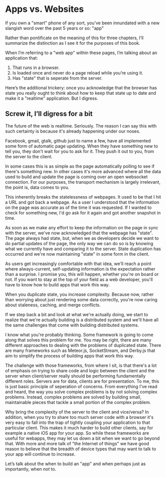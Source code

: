 # Apps vs. Websites

If you own a "smart" phone of any sort, you’ve been innundated with a new slangish word over the past 5 years or so: "app"

Rather than pontificate on the meaning of this for three chapters, I’ll summarize the distinction as I see it for the purposes of this book. 

When I’m referring to a "web app" within these pages, I’m talking about an application that:

1. That runs in a browser.
1. Is loaded once and never do a page reload while you’re using it.
1. Has "state" that is seperate from the server.

Here’s the additional trickery: once you acknowledge that the browser has state you really ought to think about how to keep that state up to date and make it a "realtime" application. But I digress. 

## Screw it, I’ll digress for a bit

The future of the web is realtime. Seriously. The reason I can say this with such certainty is because it's already happening under our noses.

Facebook, gmail, gtalk, github just to name a few, have all implemented some form of automatic page updating. When they have something new to tell you, they don't wait for you to ask for it. They push it out to you, from the server to the client.

In some cases this is as simple as the page automatically polling to see if there's something new. In other cases it's more advanced where all the data used to build and update the page is coming over an open websocket connection. For our purposes, the transport mechanism is largely irrelevant, the point is, data comes to you.

This inherently breaks the statelessness of webpages. It used to be that I hit a URL and got back a webpage. As a user I understood that the information on the page was accurate as of the time it was requested. If I wanted to check for something new, I'd go ask for it again and got another snapshot in time.

As soon as we make any effort to keep the information on the page in sync with the server, we've now acknowledged that the webpage has "state". The page always had state, but, when we as developers decide we want to do partial updates of the page, the only way we can do so is by knowing what we currently have and comparing it to the server. State duplication has occurred and we're now maintaining "state" in some form in the client.

As users get increasingly comfortable with that idea, we'll reach a point where always-current, self-updating information is the expectation rather than a surprise. I promise you, this will happen, whether you're on board or not. If you want to stay at the top of your field as a web developer, you'll have to know how to build apps that work this way.

When you duplicate state, you increase complexity. Because now, rather than worrying about just rendering some data correctly, you're now caring about staleness, caching, and merge conflicts.

If we step back a bit and look at what we're actually doing, we start to realize that we're actually building is a distributed system and we'll have all the same challenges that come with building distributed systems.

I know what you're probably thinking. Some framework is going to come along that solves this problem for me. You may be right, there are many different approaches to dealing with the problems of duplicated state. There are many frameworks such as Meteor.js, SocketStream, and Derby.js that aim to simplify the process of building apps that work this way.

The challenge with those frameworks, from where I sit, is that there's a lot of emphasis on trying to share code and logic between the client and the server when client/server really should be performing fundamentally different roles. Servers are for data, clients are for presentation. To me, this is just basic principle of seperation of concerns. From everything I've read and heard, the way you solve complex problems is by not solving complex problems. Instead, complex problems are solved by building small, maintainable pieces that tackle a small portion of the complex problem.

Why bring the complexity of the server to the client and vice/versa? In addition, when you try to share too much server code with a browser it's very easy to fall into the trap of tightly coupling your application to that particular client. This makes it much harder to build other clients, say for example a native iOS app for your app. So while these frameworks are useful for webapps, they may let us down a bit when we want to go beyond that. With more and more talk of "the Internet of things" we have good reason to believe that the breadth of device types that may want to talk to your app will continue to increase.

Let’s talk about the when to build an "app" and when perhaps just as importantly, when *not* to.